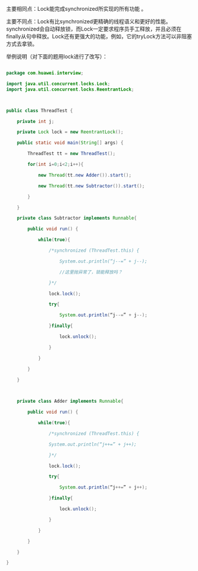 主要相同点：Lock能完成synchronized所实现的所有功能 。
主要不同点：Lock有比synchronized更精确的线程语义和更好的性能。synchronized会自动释放锁，而Lock一定要求程序员手工释放，并且必须在finally从句中释放。Lock还有更强大的功能，例如，它的tryLock方法可以非阻塞方式去拿锁。 
举例说明（对下面的题用lock进行了改写）：
```java  
package com.huawei.interview;
import java.util.concurrent.locks.Lock;    import java.util.concurrent.locks.ReentrantLock;   

public class ThreadTest {
	private int j;
	private Lock lock = new ReentrantLock();
	public static void main(String[] args) {
		ThreadTest tt = new ThreadTest();
		for(int i=0;i<2;i++){
			new Thread(tt.new Adder()).start();
			new Thread(tt.new Subtractor()).start();
		}
	}
	private class Subtractor implements Runnable{
		public void run() {
			while(true){
				/*synchronized (ThreadTest.this) {			
					System.out.println(“j--=” + j--);
					//这里抛异常了，锁能释放吗？
				}*/
				lock.lock();
				try{
					System.out.println(“j--=” + j--);
				}finally{
					lock.unlock();
				}
			}
		}
	}
	
	private class Adder implements Runnable{
		public void run() {
			while(true){
				/*synchronized (ThreadTest.this) {
				System.out.println(“j++=” + j++);	
				}*/
				lock.lock();
				try{
					System.out.println(“j++=” + j++);
				}finally{
					lock.unlock();
				}
			}
		}
	}
}
```